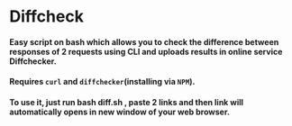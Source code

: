 # Diffcheck
#### Easy script on bash which allows you to check the difference between responses of 2 requests using CLI and uploads results in online service Diffchecker.
#### Requires `curl` and `diffchecker`(installing via `NPM`).
#### To use it, just run bash diff.sh , paste 2 links and then link will automatically opens in new window of your web browser.
